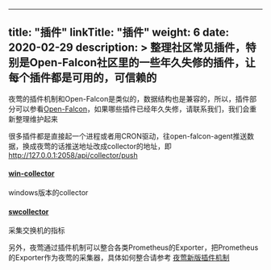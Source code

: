 
---
title: "插件"
linkTitle: "插件"
weight: 6
date: 2020-02-29
description: >
  整理社区常见插件，特别是Open-Falcon社区里的一些年久失修的插件，让每个插件都是可用的，可信赖的
---


夜莺的插件机制和Open-Falcon是类似的，数据结构也是兼容的，所以，插件部分可以参看[Open-Falcon](http://book.open-falcon.com/zh_0_2/usage/)，如果哪些插件已经年久失修，请联系我们，我们会重新整理维护起来

很多插件都是直接起一个进程或者用CRON驱动，往open-falcon-agent推送数据，换成夜莺的话推送地址改成collector的地址，即 http://127.0.0.1:2058/api/collector/push

#### [win-collector](https://github.com/n9e/win-collector)

windows版本的collector

#### [swcollector](https://github.com/gaochao1/swcollector)

采集交换机的指标

另外，夜莺通过插件机制可以整合各类Prometheus的Exporter，把Prometheus的Exporter作为夜莺的采集器，具体如何整合请参考 [夜莺新版插件机制](https://www.bilibili.com/video/BV19C4y1a7zh/)


